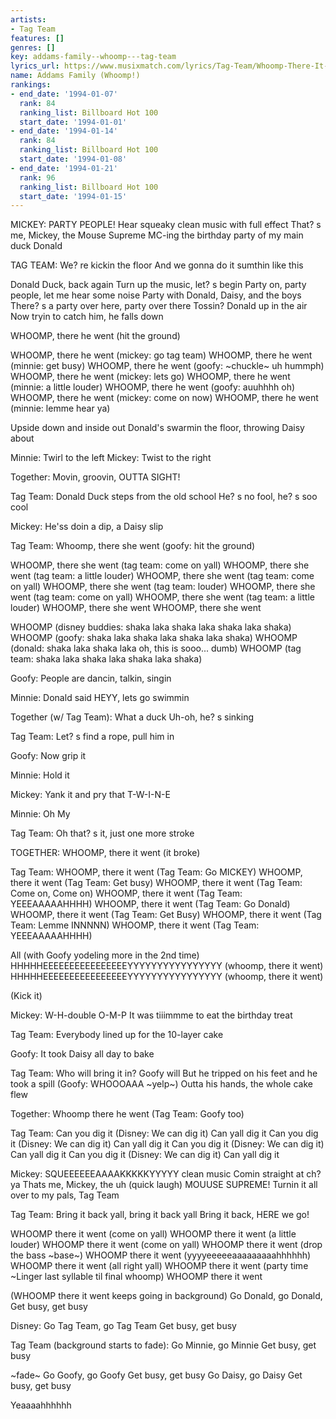 ```yaml
---
artists:
- Tag Team
features: []
genres: []
key: addams-family--whoomp---tag-team
lyrics_url: https://www.musixmatch.com/lyrics/Tag-Team/Whoomp-There-It-Is-The-Addams-Family-Values
name: Addams Family (Whoomp!)
rankings:
- end_date: '1994-01-07'
  rank: 84
  ranking_list: Billboard Hot 100
  start_date: '1994-01-01'
- end_date: '1994-01-14'
  rank: 84
  ranking_list: Billboard Hot 100
  start_date: '1994-01-08'
- end_date: '1994-01-21'
  rank: 96
  ranking_list: Billboard Hot 100
  start_date: '1994-01-15'
---
```

MICKEY:
PARTY PEOPLE!
Hear squeaky clean music with full effect
That? s me, Mickey, the Mouse Supreme
MC-ing the birthday party of my main duck Donald

TAG TEAM: We? re kickin the floor
And we gonna do it sumthin like this

Donald Duck, back again
Turn up the music, let? s begin
Party on, party people, let me hear some noise
Party with Donald, Daisy, and the boys
There? s a party over here, party over there
Tossin? Donald up in the air
Now tryin to catch him, he falls down

WHOOMP, there he went (hit the ground)

WHOOMP, there he went (mickey: go tag team)
WHOOMP, there he went (minnie: get busy)
WHOOMP, there he went (goofy: ~chuckle~ uh hummph)
WHOOMP, there he went (mickey: lets go)
WHOOMP, there he went (minnie: a little louder)
WHOOMP, there he went (goofy: auuhhhh oh)
WHOOMP, there he went (mickey: come on now)
WHOOMP, there he went (minnie: lemme hear ya)

Upside down and inside out
Donald's swarmin the floor, throwing Daisy about

Minnie: Twirl to the left
Mickey: Twist to the right

Together: Movin, groovin, OUTTA SIGHT!

Tag Team: Donald Duck steps from the old school
He? s no fool, he? s soo cool

Mickey: He'ss doin a dip, a Daisy slip

Tag Team: Whoomp, there she went (goofy: hit the ground)

WHOOMP, there she went (tag team: come on yall)
WHOOMP, there she went (tag team: a little louder)
WHOOMP, there she went (tag team: come on yall)
WHOOMP, there she went (tag team: louder)
WHOOMP, there she went (tag team: come on yall)
WHOOMP, there she went (tag team: a little louder)
WHOOMP, there she went
WHOOMP, there she went

WHOOMP (disney buddies: shaka laka shaka laka shaka laka shaka)
WHOOMP (goofy: shaka laka shaka laka shaka laka shaka)
WHOOMP (donald: shaka laka shaka laka oh, this is sooo... dumb)
WHOOMP (tag team: shaka laka shaka laka shaka laka shaka)

Goofy: People are dancin, talkin, singin

Minnie: Donald said HEYY, lets go swimmin

Together (w/ Tag Team):
What a duck
Uh-oh, he? s sinking

Tag Team: Let? s find a rope, pull him in

Goofy: Now grip it

Minnie: Hold it

Mickey: Yank it and pry that T-W-I-N-E

Minnie: Oh My

Tag Team: Oh that? s it, just one more stroke

TOGETHER: WHOOMP, there it went (it broke)

Tag Team:
WHOOMP, there it went (Tag Team: Go MICKEY)
WHOOMP, there it went (Tag Team: Get busy)
WHOOMP, there it went (Tag Team: Come on, Come on)
WHOOMP, there it went (Tag Team: YEEEAAAAAHHHH)
WHOOMP, there it went (Tag Team: Go Donald)
WHOOMP, there it went (Tag Team: Get Busy)
WHOOMP, there it went (Tag Team: Lemme INNNNN)
WHOOMP, there it went (Tag Team: YEEEAAAAAHHHH)

All (with Goofy yodeling more in the 2nd time)
HHHHHEEEEEEEEEEEEEEEEYYYYYYYYYYYYYYYY (whoomp, there it went)
HHHHHEEEEEEEEEEEEEEEEYYYYYYYYYYYYYYYY (whoomp, there it went)

(Kick it)

Mickey: W-H-double O-M-P
It was tiiimmme to eat the birthday treat

Tag Team: Everybody lined up for the 10-layer cake

Goofy: It took Daisy all day to bake

Tag Team:
Who will bring it in? Goofy will
But he tripped on his feet and he took a spill (Goofy: WHOOOAAA ~yelp~)
Outta his hands, the whole cake flew

Together: Whoomp there he went (Tag Team: Goofy too)

Tag Team:
Can you dig it (Disney: We can dig it)
Can yall dig it
Can you dig it (Disney: We can dig it)
Can yall dig it
Can you dig it (Disney: We can dig it)
Can yall dig it
Can you dig it (Disney: We can dig it)
Can yall dig it

Mickey:
SQUEEEEEEAAAAKKKKKYYYYY clean music
Comin straight at ch? ya
Thats me, Mickey, the uh (quick laugh) MOUUSE SUPREME!
Turnin it all over to my pals, Tag Team

Tag Team:
Bring it back yall, bring it back yall
Bring it back, HERE we go!

WHOOMP there it went (come on yall)
WHOOMP there it went (a little louder)
WHOOMP there it went (come on yall)
WHOOMP there it went (drop the bass ~base~)
WHOOMP there it went (yyyyeeeeeaaaaaaaaahhhhhh)
WHOOMP there it went (all right yall)
WHOOMP there it went (party time ~Linger last syllable til final whoomp)
WHOOMP there it went

(WHOOMP there it went keeps going in background)
Go Donald, go Donald,
Get busy, get busy

Disney:
Go Tag Team, go Tag Team
Get busy, get busy

Tag Team (background starts to fade):
Go Minnie, go Minnie
Get busy, get busy

~fade~
Go Goofy, go Goofy
Get busy, get busy
Go Daisy, go Daisy
Get busy, get busy

Yeaaaahhhhhh
